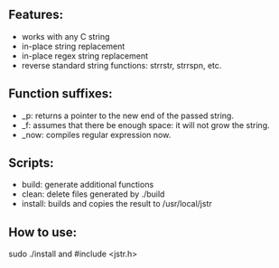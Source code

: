## Features:
- works with any C string
- in-place string replacement
- in-place regex string replacement
- reverse standard string functions: strrstr, strrspn, etc.
## Function suffixes:
- _p: returns a pointer to the new end of the passed string.
- _f: assumes that there be enough space: it will not grow the string.
- _now: compiles regular expression now.
## Scripts:
- build: generate additional functions
- clean: delete files generated by ./build
- install: builds and copies the result to /usr/local/jstr
## How to use:
sudo ./install and #include <jstr.h>
